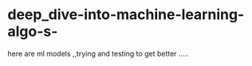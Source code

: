 # deep_dive-into-machine-learning-algo-s-
here are ml models ,,trying and testing to get better .....
